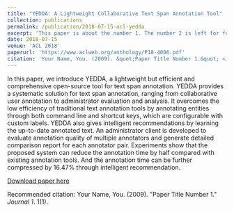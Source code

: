 ```yaml
---
title: "YEDDA: A Lightweight Collaborative Text Span Annotation Tool"
collection: publications
permalink: /publication/2018-07-15-acl-yedda
excerpt: 'This paper is about the number 1. The number 2 is left for future work.'
date: 2018-07-15
venue: 'ACL 2018'
paperurl: 'https://www.aclweb.org/anthology/P18-4006.pdf'
citation: 'Your Name, You. (2009). &quot;Paper Title Number 1.&quot; <i>Journal 1</i>. 1(1).'
---
```

In this paper, we introduce YEDDA, a
lightweight but efficient and comprehensive open-source tool for text span annotation. YEDDA provides a systematic
solution for text span annotation, ranging from collaborative user annotation to
administrator evaluation and analysis. It
overcomes the low efficiency of traditional
text annotation tools by annotating entities
through both command line and shortcut
keys, which are configurable with custom
labels. YEDDA also gives intelligent recommendations by learning the up-to-date
annotated text. An administrator client
is developed to evaluate annotation quality of multiple annotators and generate detailed comparison report for each annotator pair. Experiments show that the proposed system can reduce the annotation
time by half compared with existing annotation tools. And the annotation time can
be further compressed by 16.47% through
intelligent recommendation.

[Download paper here](https://www.aclweb.org/anthology/P18-4006.pdf)

Recommended citation: Your Name, You. (2009). "Paper Title Number 1." <i>Journal 1</i>. 1(1).
